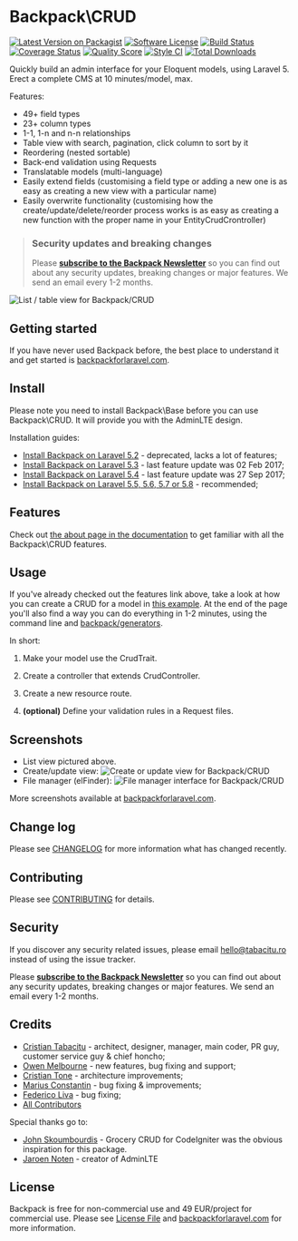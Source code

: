 
# Backpack\CRUD

[![Latest Version on Packagist](https://img.shields.io/packagist/v/backpack/crud.svg?style=flat-square)](https://packagist.org/packages/backpack/crud)
[![Software License](https://img.shields.io/badge/license-YuMMy-yellow.svg?style=flat-square)](LICENSE.md)
[![Build Status](https://img.shields.io/travis/Laravel-Backpack/CRUD/master.svg?style=flat-square)](https://travis-ci.org/Laravel-Backpack/CRUD)
[![Coverage Status](https://img.shields.io/scrutinizer/coverage/g/laravel-backpack/crud.svg?style=flat-square)](https://scrutinizer-ci.com/g/laravel-backpack/crud/code-structure)
[![Quality Score](https://img.shields.io/scrutinizer/g/laravel-backpack/crud.svg?style=flat-square)](https://scrutinizer-ci.com/g/laravel-backpack/crud)
[![Style CI](https://styleci.io/repos/53581270/shield)](https://styleci.io/repos/53581270)
[![Total Downloads](https://img.shields.io/packagist/dt/backpack/crud.svg?style=flat-square)](https://packagist.org/packages/backpack/crud)

Quickly build an admin interface for your Eloquent models, using Laravel 5. Erect a complete CMS at 10 minutes/model, max.

Features:
- 49+ field types
- 23+ column types
- 1-1, 1-n and n-n relationships
- Table view with search, pagination, click column to sort by it
- Reordering (nested sortable)
- Back-end validation using Requests
- Translatable models (multi-language)
- Easily extend fields (customising a field type or adding a new one is as easy as creating a new view with a particular name)
- Easily overwrite functionality (customising how the create/update/delete/reorder process works is as easy as creating a new function with the proper name in your EntityCrudCrontroller)

> ### Security updates and breaking changes
> Please **[subscribe to the Backpack Newsletter](http://backpackforlaravel.com/newsletter)** so you can find out about any security updates, breaking changes or major features. We send an email every 1-2 months.

![List / table view for Backpack/CRUD](https://backpackforlaravel.com/uploads/home_slider/1.png)


## Getting started

If you have never used Backpack before, the best place to understand it and get started is [backpackforlaravel.com](https://backpackforlaravel.com/). 

## Install

Please note you need to install Backpack\Base before you can use Backpack\CRUD. It will provide you with the AdminLTE design.

Installation guides:
- [Install Backpack on Laravel 5.2](https://laravel-backpack.readme.io/docs/installation) - deprecated, lacks a lot of features;
- [Install Backpack on Laravel 5.3](https://laravel-backpack.readme.io/docs/installation-on-laravel-53) - last feature update was 02 Feb 2017;
- [Install Backpack on Laravel 5.4](https://laravel-backpack.readme.io/docs/install-on-laravel-54) - last feature update was 27 Sep 2017;
- [Install Backpack on Laravel 5.5, 5.6, 5.7 or 5.8](https://backpackforlaravel.com/docs/3.5/installation) - recommended;


## Features

Check out [the about page in the documentation](https://backpackforlaravel.com/docs/3.5/getting-started-crud-operations) to get familiar with all the Backpack\CRUD features.


## Usage

If you've already checked out the features link above, take a look at how you can create a CRUD for a model in [this example](https://backpackforlaravel.com/docs/3.4/getting-started-crud-operations). At the end of the page you'll also find a way you can do everything in 1-2 minutes, using the command line and [backpack/generators](https://github.com/laravel-backpack/generators).

In short:

1. Make your model use the CrudTrait.

2. Create a controller that extends CrudController.

3. Create a new resource route.

4. **(optional)** Define your validation rules in a Request files.


## Screenshots

- List view pictured above.
- Create/update view:
![Create or update view for Backpack/CRUD](https://backpackforlaravel.com/uploads/home_slider/2.png)
- File manager (elFinder):
![File manager interface for Backpack/CRUD](https://backpackforlaravel.com/uploads/home_slider/4.png)

More screenshots available at [backpackforlaravel.com](https://backpackforlaravel.com).

## Change log

Please see [CHANGELOG](CHANGELOG.md) for more information what has changed recently.

## Contributing

Please see [CONTRIBUTING](CONTRIBUTING.md) for details.

## Security

If you discover any security related issues, please email hello@tabacitu.ro instead of using the issue tracker.

Please **[subscribe to the Backpack Newsletter](http://backpackforlaravel.com/newsletter)** so you can find out about any security updates, breaking changes or major features. We send an email every 1-2 months.

## Credits

- [Cristian Tabacitu](http://tabacitu.ro) - architect, designer, manager, main coder, PR guy, customer service guy & chief honcho;
- [Owen Melbourne](https://github.com/OwenMelbz) - new features, bug fixing and support;
- [Cristian Tone](http://updivision.com) - architecture improvements;
- [Marius Constantin](http://updivision.com) - bug fixing & improvements;
- [Federico Liva](https://github.com/fede91it) - bug fixing;
- [All Contributors][link-contributors]

Special thanks go to:
- [John Skoumbourdis](http://www.grocerycrud.com/) - Grocery CRUD for CodeIgniter was the obvious inspiration for this package.
- [Jaroen Noten](https://github.com/JeroenNoten/Laravel-AdminLTE) - creator of AdminLTE


## License

Backpack is free for non-commercial use and 49 EUR/project for commercial use. Please see [License File](LICENSE.md) and [backpackforlaravel.com](https://backpackforlaravel.com/#pricing) for more information.

[ico-version]: https://img.shields.io/packagist/v/dick/crud.svg?style=flat-square
[ico-license]: https://img.shields.io/badge/license-MIT-brightgreen.svg?style=flat-square
[ico-downloads]: https://img.shields.io/packagist/dt/tabacitu/crud.svg?style=flat-square

[link-packagist]: https://packagist.org/packages/backpack/crud
[link-downloads]: https://packagist.org/packages/backpack/crud
[link-author]: https://tabacitu.ro
[link-contributors]: ../../contributors

